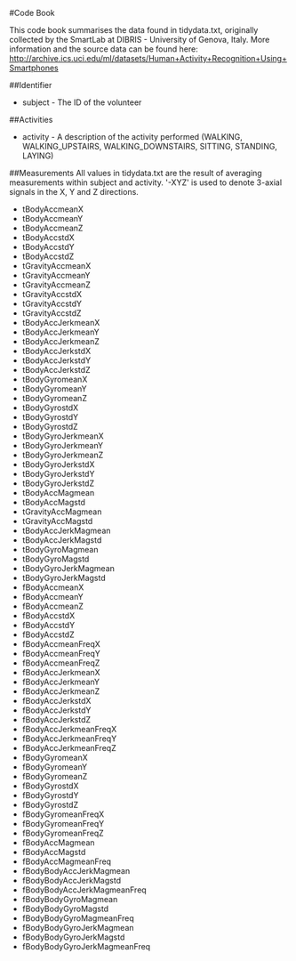 #Code Book

This code book summarises the data found in tidydata.txt, originally collected by the SmartLab at DIBRIS - University of Genova, Italy. More information and the source data can be found here: http://archive.ics.uci.edu/ml/datasets/Human+Activity+Recognition+Using+Smartphones

##Identifier
* subject - The ID of the volunteer

##Activities
* activity - A description of the activity performed (WALKING, WALKING_UPSTAIRS, WALKING_DOWNSTAIRS, SITTING, STANDING, LAYING)

##Measurements
All values in tidydata.txt are the result of averaging measurements within subject and activity. '-XYZ' is used to denote 3-axial signals in the X, Y and Z directions.

* tBodyAccmeanX
* tBodyAccmeanY
* tBodyAccmeanZ
* tBodyAccstdX
* tBodyAccstdY
* tBodyAccstdZ
* tGravityAccmeanX
* tGravityAccmeanY
* tGravityAccmeanZ
* tGravityAccstdX
* tGravityAccstdY
* tGravityAccstdZ
* tBodyAccJerkmeanX
* tBodyAccJerkmeanY
* tBodyAccJerkmeanZ
* tBodyAccJerkstdX
* tBodyAccJerkstdY
* tBodyAccJerkstdZ
* tBodyGyromeanX
* tBodyGyromeanY
* tBodyGyromeanZ
* tBodyGyrostdX
* tBodyGyrostdY
* tBodyGyrostdZ
* tBodyGyroJerkmeanX
* tBodyGyroJerkmeanY
* tBodyGyroJerkmeanZ
* tBodyGyroJerkstdX
* tBodyGyroJerkstdY
* tBodyGyroJerkstdZ
* tBodyAccMagmean
* tBodyAccMagstd
* tGravityAccMagmean
* tGravityAccMagstd
* tBodyAccJerkMagmean
* tBodyAccJerkMagstd
* tBodyGyroMagmean
* tBodyGyroMagstd
* tBodyGyroJerkMagmean
* tBodyGyroJerkMagstd
* fBodyAccmeanX
* fBodyAccmeanY
* fBodyAccmeanZ
* fBodyAccstdX
* fBodyAccstdY
* fBodyAccstdZ
* fBodyAccmeanFreqX
* fBodyAccmeanFreqY
* fBodyAccmeanFreqZ
* fBodyAccJerkmeanX
* fBodyAccJerkmeanY
* fBodyAccJerkmeanZ
* fBodyAccJerkstdX
* fBodyAccJerkstdY
* fBodyAccJerkstdZ
* fBodyAccJerkmeanFreqX
* fBodyAccJerkmeanFreqY
* fBodyAccJerkmeanFreqZ
* fBodyGyromeanX
* fBodyGyromeanY
* fBodyGyromeanZ
* fBodyGyrostdX
* fBodyGyrostdY
* fBodyGyrostdZ
* fBodyGyromeanFreqX
* fBodyGyromeanFreqY
* fBodyGyromeanFreqZ
* fBodyAccMagmean
* fBodyAccMagstd
* fBodyAccMagmeanFreq
* fBodyBodyAccJerkMagmean
* fBodyBodyAccJerkMagstd
* fBodyBodyAccJerkMagmeanFreq
* fBodyBodyGyroMagmean
* fBodyBodyGyroMagstd
* fBodyBodyGyroMagmeanFreq
* fBodyBodyGyroJerkMagmean
* fBodyBodyGyroJerkMagstd
* fBodyBodyGyroJerkMagmeanFreq